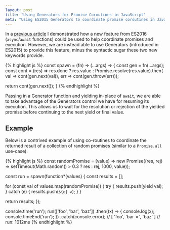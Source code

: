 ```yaml
---
layout: post
title: "Using Generators for Promise Coroutines in JavaScript"
meta: "Using ES2015 Generators to coordinate promise coroutines in JavaScript"
---
```


In a [previous article](/posts/fetching-link-titles-using-promises-and-async-await-in-javascript/) I demonstrated how a new feature from ES2016 (`async`/`await` functions) could be used to help coordinate promises and execution.
However, we are instead able to use Generators (introduced in ES2015) to provide this feature, minus the syntactic sugar these two new keywords provide.
<!--more-->

{% highlight js %}
const spawn = (fn) => (...args) => {
  const gen = fn(...args);
  const cont = (res) => res.done
    ? res.value
    : Promise.resolve(res.value).then(
        val => cont(gen.next(val)),
        err => cont(gen.throw(err)));

  return cont(gen.next());
}
{% endhighlight %}

Passing in a Generator function and yielding in-place of `await`, we are able to take advantage of the Generators control we have for resuming its execution.
This allows us to wait for the resolution or rejection of the yielded promise before continuing to the next yield or final value.

## Example

Below is a contrived example of using co-routines to coordinate the returned result of a collection of random promises (similar to a `Promise.all` use-case).

{% highlight js %}
const randomPromise = (value) =>
  new Promise((res, rej) => setTimeout(Math.random() > 0.3 ? res : rej, 1000, value));

const run = spawn(function*(values) {
  const results = [];

  for (const val of values.map(randomPromise)) {
    try {
      results.push(yield val);
    } catch (e) {
      results.push(`${e} ✗`);
    }
  }

  return results;
});

console.time('run');
run(['foo', 'bar', 'baz'])
  .then((x) => {
    console.log(x);
    console.timeEnd('run');
  })
  .catch(console.error);
// [ 'foo', 'bar ✗', 'baz' ]
// run: 1012ms
{% endhighlight %}

